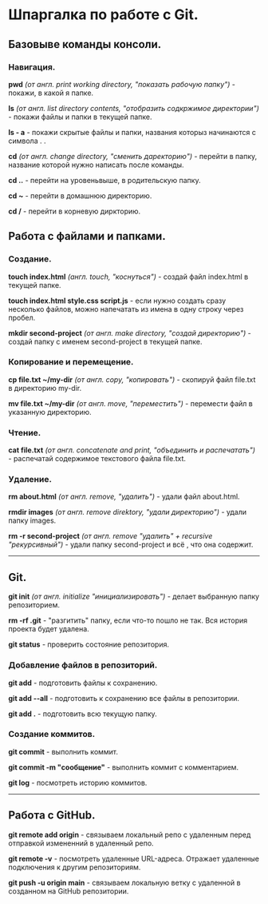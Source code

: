 # Шпаргалка по работе с Git.

## Базовыве команды консоли.

### Навигация.

**pwd** *(от англ. print working directory, "показать рабочую папку")* - покажи, в какой я папке.

**ls** *(от англ. list directory contents, "отобразить содкржимое директории")* - покажи файлы и папки в текущей папке.

**ls - a** - покажи скрытые файлы и папки, названия которыз начинаются с символа . .

**cd** *(от англ. change directory, "сменить даректорию")* - перейти в папку, название которой нужно написать после команды.

**cd ..** - перейти на уровеньвыше, в родительскую папку.

**cd ~** - перейти в домашнюю директорию.

**cd /** - перейти в корневую диркторию.

## Работа с файлами и папками.

### Создание.

**touch index.html** *(англ. touch, "коснуться")* - создай файл index.html в текущей папке.

**touch index.html style.css script.js** - если нужно создать сразу несколько файлов, можно напечатать из имена в одну строку через пробел.

**mkdir second-project** *(от англ. make directory, "создай директорию")* - создай папку с именем second-project в текущей папке.

### Копирование и перемещение.

**cp file.txt ~/my-dir** *(от англ. copy, "копировать")* - скопируй файл file.txt в директорию my-dir.

**mv file.txt ~/my-dir** *(от англ. move, "переместить")* - перемести файл в указанную директорию.

### Чтение.

**cat file.txt** *(от англ. concatenate and print, "объединить и распечатать")* - распечатай содержимое текстового файла file.txt.

### Удаление.

**rm about.html** *(от англ. remove, "удалить")* - удали файл about.html.

**rmdir images** *(от англ. remove direktory, "удали директорию")* - удали папку images.

**rm -r second-project** *(от англ. remove "удалить" + recursive "рекурсивный")* - удали папку second-project и всё , что она содержит.

---

## Git.

**git init** *(от англ. initialize "инициализировать")* - делает выбранную папку репозиторием.

**rm -rf .git** - "разгитить" папку, если что-то пошло не так. Вся история проекта будет удалена.

**git status** - проверить состояние репозитория.

### Добавление файлов в репозиторий.

**git add** - подготовить файлы к сохранению.

**git add --all** - подготовить к сохранению все файлы в репозитории.

**git add .** - подготовить всю текущую папку.

### Создание коммитов.

**git commit** - выполнить коммит.

**git commit -m "сообщение"** - выполнить коммит с комментарием.

**git log** - посмотреть историю коммитов.

---

## Работа с GitHub.

**git remote add origin** - связываем локальный репо с удаленным перед отправкой измененний в удаленный репо.

**git remote -v** - посмотреть удаленные URL-адреса. Отражает удаленные подключения к другим репозиториям.

**git push -u origin main** - связываем локальную ветку с удаленной в созданном на GitHub репозитории.


 

